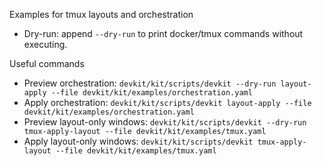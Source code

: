 Examples for tmux layouts and orchestration

- Dry-run: append `--dry-run` to print docker/tmux commands without executing.

Useful commands
- Preview orchestration: `devkit/kit/scripts/devkit --dry-run layout-apply --file devkit/kit/examples/orchestration.yaml`
- Apply orchestration: `devkit/kit/scripts/devkit layout-apply --file devkit/kit/examples/orchestration.yaml`
- Preview layout-only windows: `devkit/kit/scripts/devkit --dry-run tmux-apply-layout --file devkit/kit/examples/tmux.yaml`
- Apply layout-only windows: `devkit/kit/scripts/devkit tmux-apply-layout --file devkit/kit/examples/tmux.yaml`

